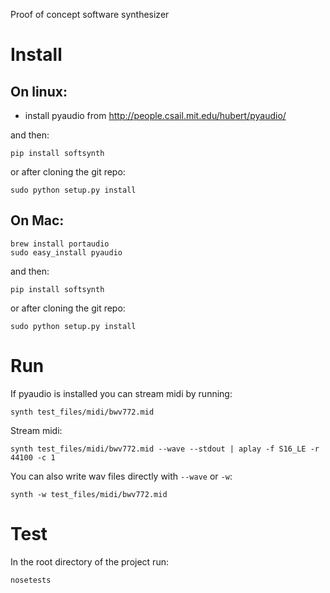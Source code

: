 Proof of concept software synthesizer

Install
=======

On linux:
---------

- install pyaudio from http://people.csail.mit.edu/hubert/pyaudio/

and then: 

```
pip install softsynth
```

or after cloning the git repo:

```
sudo python setup.py install
```

On Mac:
-------

```
brew install portaudio
sudo easy_install pyaudio
```

and then: 

```
pip install softsynth
```

or after cloning the git repo:

```
sudo python setup.py install
```

Run
===

If pyaudio is installed you can stream midi by running:

```
synth test_files/midi/bwv772.mid
```

Stream midi:

```
synth test_files/midi/bwv772.mid --wave --stdout | aplay -f S16_LE -r 44100 -c 1
```

You can also write wav files directly with `--wave` or `-w`:

```
synth -w test_files/midi/bwv772.mid
```

Test 
====

In the root directory of the project run:

```
nosetests
```
